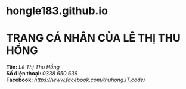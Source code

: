 # hongle183.github.io
<html lang="en">
<head>
	<meta charset="UTF-8">
	<title>LÊ THỊ THU HỒNG</title>
	<link rel="stylesheet" type="text/css" href="1.css">
</head>
<body>
	<h1>TRANG CÁ NHÂN CỦA LÊ THỊ THU HỒNG</h1>
	<div class="thongtin"></div>
		<b>Tên: </b> <i>Lê Thị Thu Hồng</i>
	</div>
	<div class="thongtin"></div>
		<b>Số điện thoại: </b> <i>0338 650 639</i>
	</div>
	<div class="thongtin"></div>
		<b>Facebook: </b> <i> <a href="https://www.facebook.com/thuhong.IT.code/"> https://www.facebook.com/thuhong.IT.code/ </a></i>
	</div>
</body>
</html>
